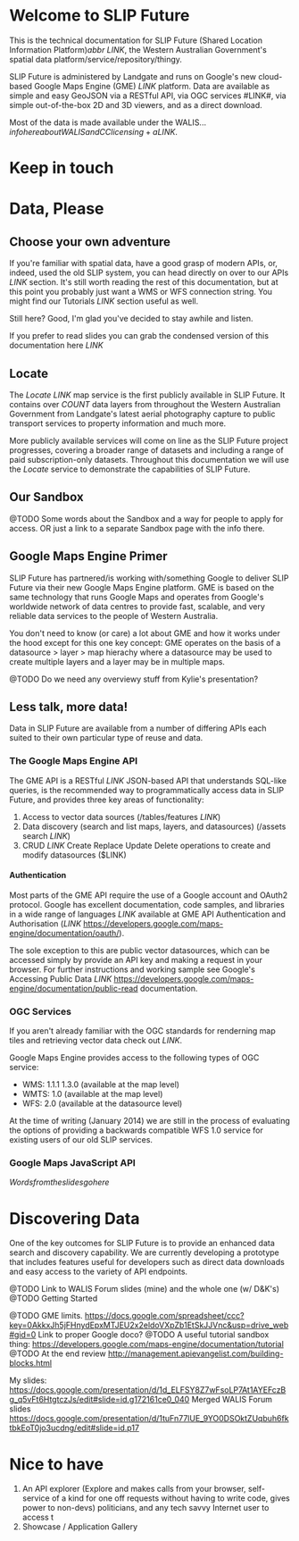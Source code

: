 # Welcome to SLIP Future

This is the technical documentation for SLIP Future (Shared Location Information Platform)$abbr$ $LINK$, the Western Australian Government's spatial data platform/service/repository/thingy.

SLIP Future is administered by Landgate and runs on Google's new cloud-based Google Maps Engine (GME) $LINK$ platform. Data are available as simple and easy GeoJSON via a RESTful API, via OGC services #LINK#, via simple out-of-the-box 2D and 3D viewers, and as a direct download.

Most of the data is made available under the WALIS... $info here about WALIS and CC licensing + a LINK$.

# Keep in touch

# Data, Please
## Choose your own adventure
If you're familiar with spatial data, have a good grasp of modern APIs, or, indeed, used the old SLIP system, you can head directly on over to our APIs $LINK$ section. It's still worth reading the rest of this documentation, but at this point you probably just want a WMS or WFS connection string. You might find our Tutorials $LINK$ section useful as well.

Still here? Good, I'm glad you've decided to stay awhile and listen.

If you prefer to read slides you can grab the condensed version of this documentation here $LINK$

## Locate
The *Locate* $LINK$ map service is the first publicly available in SLIP Future. It contains over $COUNT$ data layers from throughout the Western Australian Government from Landgate's latest aerial photography capture to public transport services to property information and much more.

More publicly available services will come on line as the SLIP Future project progresses, covering a broader range of datasets and including a range of paid subscription-only datasets. Throughout this documentation we will use the *Locate* service to demonstrate the capabilities of SLIP Future.

## Our Sandbox
@TODO Some words about the Sandbox and a way for people to apply for access. OR just a link to a separate Sandbox page with the info there.

## Google Maps Engine Primer
SLIP Future has partnered/is working with/something Google to deliver SLIP Future via their new Google Maps Engine platform. GME is based on the same technology that runs Google Maps and operates from Google's worldwide network of data centres to provide fast, scalable, and very reliable data services to the people of Western Australia.

You don't need to know (or care) a lot about GME and how it works under the hood except for this one key concept: GME operates on the basis of a datasource > layer > map hierachy where a datasource may be used to create multiple layers and a layer may be in multiple maps.

@TODO Do we need any overviewy stuff from Kylie's presentation?

## Less talk, more data!
Data in SLIP Future are available from a number of differing APIs each suited to their own particular type of reuse and data.

### The Google Maps Engine API
The GME API is a RESTful $LINK$ JSON-based API that understands SQL-like queries, is the recommended way to programmatically access data in SLIP Future, and provides three key areas of functionality:

1. Access to vector data sources (/tables/features $LINK$)
2. Data discovery (search and list maps, layers, and datasources) (/assets search $LINK$)
3. CRUD $LINK$ Create Replace Update Delete operations to create and modify datasources ($LINK)

#### Authentication
Most parts of the GME API require the use of a Google account and OAuth2 protocol. Google has excellent documentation, code samples, and libraries in a wide range of languages $LINK$ available at GME API Authentication and Authorisation ($LINK$ https://developers.google.com/maps-engine/documentation/oauth/).

The sole exception to this are public vector datasources, which can be accessed simply by provide an API key and making a request in your browser. For further instructions and working sample see Google's Accessing Public Data $LINK$ https://developers.google.com/maps-engine/documentation/public-read documentation.

### OGC Services
If you aren't already familiar with the OGC standards for renderning map tiles and retrieving vector data check out $LINK$.

Google Maps Engine provides access to the following types of OGC service:

* WMS: 1.1.1 1.3.0 (available at the map level)
* WMTS: 1.0 (available at the map level)
* WFS: 2.0 (available at the datasource level)

At the time of writing (January 2014) we are still in the process of evaluating the options of providing a backwards compatible WFS 1.0 service for existing users of our old SLIP services.

### Google Maps JavaScript API
$Words from the slides go here$

# Discovering Data
One of the key outcomes for SLIP Future is to provide an enhanced data search and discovery capability. We are currently developing a prototype that includes features useful for developers such as direct data downloads and easy access to the variety of API endpoints.

@TODO Link to WALIS Forum slides (mine) and the whole one (w/ D&K's)
@TODO Getting Started

@TODO GME limits. https://docs.google.com/spreadsheet/ccc?key=0AkkxJh5jFHnydEpxMTJEU2x2eldoVXpZb1EtSkJJVnc&usp=drive_web#gid=0 Link to proper Google doco?
@TODO A useful tutorial sandbox thing: https://developers.google.com/maps-engine/documentation/tutorial
@TODO At the end review http://management.apievangelist.com/building-blocks.html

My slides: https://docs.google.com/presentation/d/1d_ELFSY8Z7wFsoLP7At1AYEFczBg_q5vFt6HtgtczJs/edit#slide=id.g172161ce0_040
Merged WALIS Forum slides https://docs.google.com/presentation/d/1tuFn77lUE_9YO0DSOktZUqbuh6fktbkEoT0jo3ucdng/edit#slide=id.p17

# Nice to have
1. An API explorer (Explore and makes calls from your browser, self-service of a kind for one off requests without having to write code, gives power to non-devs) politicians, and any tech savvy Internet user to access t
2. Showcase / Application Gallery
